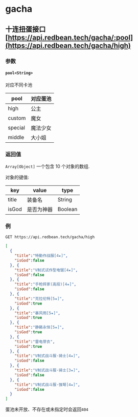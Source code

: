 # gacha

## 十连扭蛋接口 [https://api.redbean.tech/gacha/:pool](https://api.redbean.tech/gacha/high)

### 参数

#### `pool<String>`

对应不同卡池

| pool | 对应蛋池 |
| ---- | ---- |
| high | 公主 |
| custom | 魔女 |
| special | 魔法少女 |
| middle | 大小姐 |

### 返回值

`Array[Object]` 一个包含 10 个对象的数组.

对象的键值:

| key | value | type |
| --- | ----- | ---- |
| title | 装备名 | String |
| isGod | 是否为神器 | Boolean |

### 例

`GET https://api.redbean.tech/gacha/high`

``` JSON
[
  {
    "title":"特勤作战服[4★]",
    "isGod":false
  }, {
    "title":"V制式试作型电锯[4★]",
    "isGod":false
  }, {
    "title":"手枪砖家(高段)[4★]",
    "isGod":false
  }, {
    "title":"克拉伦特[5★]",
    "isGod":true
  }, {
    "title":"暴风雨[5★]",
    "isGod":true
  }, {
    "title":"静籁永恒[5★]",
    "isGod":true
  }, {
    "title":"雷电芽衣",
    "isGod":true
  }, {
    "title":"V制式战斗服·骑士[4★]",
    "isGod":false
  }, {
    "title":"V制式战斗服·骑士[3★]",
    "isGod":false
  }, {
    "title":"V制式战斗服·强弩[4★]",
    "isGod":false
  }
]
```

蛋池未开放、不存在或未指定时会返回`404`
